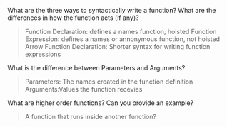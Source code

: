 What are the three ways to syntactically write a function? What are the differences in how the function acts (if any)?
> Function Declaration: defines a names function, hoisted
> Function Expression: defines a names or annonymous function, not hoisted
>Arrow Function Declaration: Shorter syntax for writing function expressions


What is the difference between Parameters and Arguments?
>Parameters: The names created in the function definition
>Arguments:Values the function recevies

What are higher order functions? Can you provide an example?
>A function that runs inside another function?